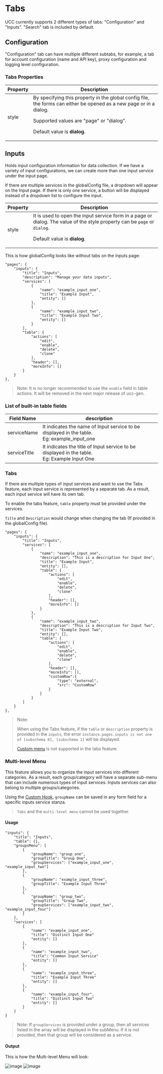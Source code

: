 # Tabs

UCC currently supports 2 different types of tabs: "Configuration" and "Inputs".
"Search" tab is included by default.

## Configuration

"Configuration" tab can have multiple different subtabs, for example, a tab
for account configuration (name and API key), proxy configuration and logging
level configuration.

### Tabs Properties

| Property | Description |
| -------- | ----------- |
| style    | By specifying this property in the global config file, the forms can either be opened as a new page or in a dialog. <p>Supported values are "page" or "dialog".</p> <p> Default value is **dialog**. </p> |

## Inputs

Holds input configuration information for data collection.
If we have a variety of input configurations, we can create more than one input service under the input page.

If there are multiple services in the globalConfig file, a dropdown will appear on the Input page.
If there is only one service, a button will be displayed instead of a dropdown list to configure the input.

| Property          | Description |
| ----------------- | ----------- |
| style             | It is used to open the input service form in a page or dialog. The value of the style property can be `page` or `dialog`. <p> Default value is **dialog**. </p>  |

This is how globalConfig looks like without tabs on the inputs page:
```
"pages": {
    "inputs": {
        "title": "Inputs",
        "description": "Manage your data inputs",
        "services": [
            {
                "name": "example_input_one",
                "title": "Example Input",
                "entity": []
            },
            {
                "name": "example_input_two",
                "title": "Example Input Two",
                "entity": []
            }
        ],
        "table": {
            "actions": [
                "edit",
                "enable",
                "delete",
                "clone"
            ],
            "header": [],
            "moreInfo": []
        }
    }
},
```

> Note: It is no longer recommended to use the `enable` field in table actions. It will be removed in the next major release of ucc-gen.

### List of built-in table fields

| Field Name   | description      |
| ----------------- | ----------- |
| serviceName       | It indicates the name of Input service to be displayed in the table. <br>Eg: example_input_one  |
| serviceTitle      | It indicates the title of Input service to be displayed in the table. <br>Eg: Example Input One  |

### Tabs
If there are multiple types of input services and want to use the Tabs feature, each input service is represented by a separate tab. As a result, each input service will have its own tab.

To enable the tabs feature, `table` property must be provided under the services.

`Title` and `Description` would change when changing the tab (If provided in the globalConfig file).

```
"pages": {
    "inputs": {
        "title": "Inputs",
        "services": [
            {
                "name": "example_input_one",
                "description": "This is a description for Input One",
                "title": "Example Input",
                "entity": [],
                "table": {
                    "actions": [
                        "edit",
                        "enable",
                        "delete",
                        "clone"
                    ],
                    "header": [],
                    "moreInfo": []
                }
            },
            {
                "name": "example_input_two",
                "description": "This is a description for Input Two",
                "title": "Example Input Two",
                "entity": [],
                "table": {
                    "actions": [
                        "edit",
                        "enable",
                        "delete",
                        "clone"
                    ],
                    "header": [],
                    "moreInfo": [],
                    "customRow":{
                        "type": "external",
                        "src": "CustomRow"
                    }
                }
            }
        ]
    }
},
```

> Note:
>
> When using the Tabs feature, if the `table`  or `description` property is provided in the `inputs`, the error ```instance.pages.inputs is not one of [subschema 0], [subschema 1]``` will be displayed.
>
> [Custom menu](https://splunk.github.io/addonfactory-ucc-generator/custom_ui_extensions/custom_menu/) is not supported in the tabs feature.

### Multi-level Menu

This feature allows you to organize the input services into different categories. As a result, each group/category will have a separate sub-menu that can include numerous types of input services. Inputs services can also belong to multiple groups/categories.

Using the [Custom Hook](https://splunk.github.io/addonfactory-ucc-generator/custom_ui_extensions/custom_hook/), `groupName` can be saved in any form field for a specific inputs service stanza.

> `Tabs` and the `multi-level menu` cannot be used together.

#### Usage
```
"inputs": {
    "title": "Inputs",
    "table": {},
    "groupsMenu": [
        {
            "groupName": "group_one",
            "groupTitle": "Group One",
            "groupServices": ["example_input_one", "example_input_two"]
        },
        {
            "groupName": "example_input_three", 
            "groupTitle": "Example Input Three"
        },
        {
            "groupName": "group_two",
            "groupTitle": "Group Two",
            "groupServices": ["example_input_two", "example_input_four"]
        }
    ],
    "services": [
        {
            "name": "example_input_one",
            "title": "Distinct Input One"
            "entity": []
        },
        {
            "name": "example_input_two",
            "title": "Common Input Service"
            "entity": []
        },
        {
            "name": "example_input_three",
            "title": "Example Input Three"
            "entity": []
        },
        {
            "name": "example_input_four",
            "title": "Distinct Input Two"
            "entity": []
        }
    ]
}
```
> Note: If `groupServices` is provided under a group, then all services listed in the array will be displayed in the subMenu. If it is not provided, then that group will be considered as a service.

#### Output
This is how the Multi-level Menu will look:

![image](images/Main_Menu_on_inputs_page.png)
![image](images/Sub_Menu_on_inputs_page.png)
